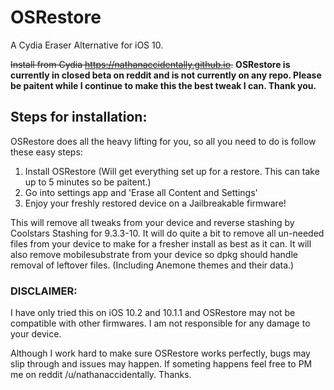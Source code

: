 # OSRestore
A Cydia Eraser Alternative for iOS 10.

~~Install from Cydia https://nathanaccidentally.github.io.~~ **OSRestore is currently in closed beta on reddit and is not currently on any repo. Please be paitent while I continue to make this the best tweak I can. Thank you.**

## Steps for installation:
OSRestore does all the heavy lifting for you, so all you need to do is follow these easy steps:

1. Install OSRestore (Will get everything set up for a restore. This can take up to 5 minutes so be paitent.)
2. Go into settings app and 'Erase all Content and Settings'
3. Enjoy your freshly restored device on a Jailbreakable firmware!

This will remove all tweaks from your device and reverse stashing by Coolstars Stashing for 9.3.3-10. It will do quite a bit to remove all un-needed files from your device to make for a fresher install as best as it can. It will also remove mobilesubstrate from your device so dpkg should handle removal of leftover files. (Including Anemone themes and their data.)

### DISCLAIMER:

I have only tried this on iOS 10.2 and 10.1.1 and OSRestore may not be compatible with other firmwares. I am not responsible for any damage to your device.

Although I work hard to make sure OSRestore works perfectly, bugs may slip through and issues may happen. If someting happens feel free to PM me on reddit /u/nathanaccidentally. Thanks.
